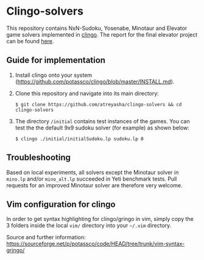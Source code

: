 # Clingo-solvers

This repository contains NxN-Sudoku, Yosenabe, Minotaur and Elevator game solvers implemented in [clingo](https://github.com/potassco/clingo). The report for the final elevator project can be found [here](asp_elevator.pdf).

## Guide for implementation

1. Install clingo onto your system (https://github.com/potassco/clingo/blob/master/INSTALL.md).

2. Clone this repository and navigate into its main directory:

   ```shell
   $ git clone https://github.com/atreyasha/clingo-solvers && cd clingo-solvers
   ```

3. The directory `/initial` contains test instances of the games. You can test the the default 9x9 sudoku solver (for example) as shown below:

   ```shell
   $ clingo ./initial/initialSudoku.lp sudoku.lp 0
   ```

## Troubleshooting

Based on local experiments, all solvers except the Minotaur solver in `mino.lp` and/or `mino_alt.lp` succeeded in Yeti benchmark tests. Pull requests for an improved Minotaur solver are therefore very welcome.

## Vim configuration for clingo

In order to get syntax highlighting for clingo/gringo in vim, simply copy the 3 folders inside the local `vim/` directory into your `~/.vim` directory.

Source and further information: https://sourceforge.net/p/potassco/code/HEAD/tree/trunk/vim-syntax-gringo/
